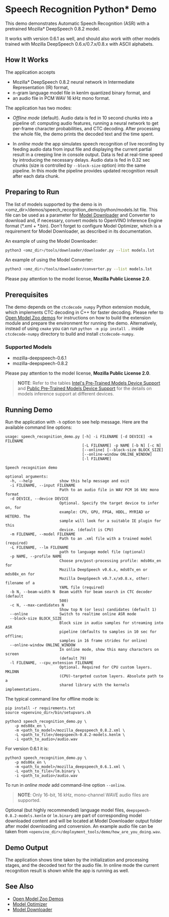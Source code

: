 # Speech Recognition Python\* Demo

This demo demonstrates Automatic Speech Recognition (ASR) with a pretrained Mozilla\* DeepSpeech 0.8.2 model.

It works with version 0.6.1 as well, and should also work with other models trained with Mozilla DeepSpeech 0.6.x/0.7.x/0.8.x with ASCII alphabets.

## How It Works

The application accepts

* Mozilla\* DeepSpeech 0.8.2 neural network in Intermediate Representation (IR) format,
* n-gram language model file in kenlm quantized binary format, and
* an audio file in PCM WAV 16 kHz mono format.

The application has two modes:

 * *Offline mode* (default). Audio data is fed in 10 second chunks into a pipeline of: computing audio features, running a neural network to get per-frame character probabilities, and CTC decoding. After processing the whole file, the demo prints the decoded text and the time spent.

 * In *online mode* the app simulates speech recognition of live recording by feeding audio data from input file and displaying the current partial result in a creeping line in console output. Data is fed at real-time speed by introducing the necessary delays. Audio data is fed in 0.32 sec chunks (size is controlled by `--block-size` option) into the same pipeline. In this mode the pipeline provides updated recognition result after each data chunk.

## Preparing to Run

The list of models supported by the demo is in <omz_dir>/demos/speech_recognition_demo/python/models.lst file.
This file can be used as a parameter for [Model Downloader](../../../tools/downloader/README.md) and Converter to download and, if necessary, convert models to OpenVINO Inference Engine format (\*.xml + \*.bin).
Don't forget to configure Model Optimizer, which is a requirement for Model Downloader, as described in its documentation.

An example of using the Model Downloader:

```sh
python3 <omz_dir>/tools/downloader/downloader.py --list models.lst
```

An example of using the Model Converter:

```sh
python3 <omz_dir>/tools/downloader/converter.py --list models.lst
```

Please pay attention to the model license, **Mozilla Public License 2.0**.

## Prerequisites

The demo depends on the `ctcdecode_numpy` Python extension module, which implements CTC decoding in C++ for faster decoding.
Please refer to [Open Model Zoo demos](../../README.md) for instructions
on how to build the extension module and prepare the environment for running the demo.
Alternatively, instead of using `cmake` you can run `python -m pip install .` inside `ctcdecode-numpy` directory to build and install `ctcdecode-numpy`.

### Supported Models

* mozilla-deepspeech-0.6.1
* mozilla-deepspeech-0.8.2

Please pay attention to the model license, **Mozilla Public License 2.0**.

> **NOTE**: Refer to the tables [Intel's Pre-Trained Models Device Support](../../../models/intel/device_support.md) and [Public Pre-Trained Models Device Support](../../../models/public/device_support.md) for the details on models inference support at different devices.

## Running Demo

Run the application with `-h` option to see help message.
Here are the available command line options:

```
usage: speech_recognition_demo.py [-h] -i FILENAME [-d DEVICE] -m FILENAME
                                  [-L FILENAME] -p NAME [-b N] [-c N]
                                  [--online] [--block-size BLOCK_SIZE]
                                  [--online-window ONLINE_WINDOW]
                                  [-l FILENAME]

Speech recognition demo

optional arguments:
  -h, --help            show this help message and exit
  -i FILENAME, --input FILENAME
                        Path to an audio file in WAV PCM 16 kHz mono format
  -d DEVICE, --device DEVICE
                        Optional. Specify the target device to infer on, for
                        example: CPU, GPU, FPGA, HDDL, MYRIAD or HETERO. The
                        sample will look for a suitable IE plugin for this
                        device. (default is CPU)
  -m FILENAME, --model FILENAME
                        Path to an .xml file with a trained model (required)
  -L FILENAME, --lm FILENAME
                        path to language model file (optional)
  -p NAME, --profile NAME
                        Choose pre/post-processing profile: mds06x_en for
                        Mozilla DeepSpeech v0.6.x, mds07x_en or mds08x_en for
                        Mozilla DeepSpeech v0.7.x/x0.8.x, other: filename of a
                        YAML file (required)
  -b N, --beam-width N  Beam width for beam search in CTC decoder (default
                        500)
  -c N, --max-candidates N
                        Show top N (or less) candidates (default 1)
  --online              Switch to realtime online ASR mode
  --block-size BLOCK_SIZE
                        Block size in audio samples for streaming into ASR
                        pipeline (defaults to samples in 10 sec for offline;
                        samples in 16 frame strides for online)
  --online-window ONLINE_WINDOW
                        In online mode, show this many characters on screen
                        (default 79)
  -l FILENAME, --cpu_extension FILENAME
                        Optional. Required for CPU custom layers. MKLDNN
                        (CPU)-targeted custom layers. Absolute path to a
                        shared library with the kernels implementations.
```

The typical command line for offline mode is:

```shell
pip install -r requirements.txt
source <openvino_dir>/bin/setupvars.sh

python3 speech_recognition_demo.py \
    -p mds08x_en \
    -m <path_to_model>/mozilla_deepspeech_0.8.2.xml \
    -L <path_to_file>/deepspeech-0.8.2-models.kenlm \
    -i <path_to_audio>/audio.wav
```

For version 0.6.1 it is:

```shell
python3 speech_recognition_demo.py \
    -p mds06x_en \
    -m <path_to_model>/mozilla_deepspeech_0.6.1.xml \
    -L <path_to_file>/lm.binary \
    -i <path_to_audio>/audio.wav
```

To run in *online mode* add command-line option `--online`.

> **NOTE**: Only 16-bit, 16 kHz, mono-channel WAVE audio files are supported.

Optional (but highly recommended) language model files, `deepspeech-0.8.2-models.kenlm` or `lm.binary` are part of corresponding model downloaded content and will be located at Model Downloader output folder after model downloading and conversion. An example audio file can be taken from `<openvino_dir>/deployment_tools/demo/how_are_you_doing.wav`.

## Demo Output

The application shows time taken by the initialization and processing stages, and the decoded text for the audio file. In online mode the current recognition result is shown while the app is running as well.

## See Also

* [Open Model Zoo Demos](../../README.md)
* [Model Optimizer](https://docs.openvinotoolkit.org/latest/_docs_MO_DG_Deep_Learning_Model_Optimizer_DevGuide.html)
* [Model Downloader](../../../tools/downloader/README.md)
